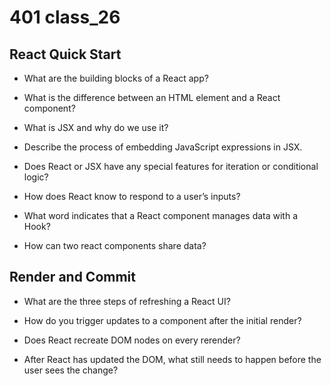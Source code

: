 # 401 class_26

## React Quick Start

- What are the building blocks of a React app?



- What is the difference between an HTML element and a React component?



- What is JSX and why do we use it?



- Describe the process of embedding JavaScript expressions in JSX.



- Does React or JSX have any special features for iteration or conditional logic?



- How does React know to respond to a user’s inputs?



- What word indicates that a React component manages data with a Hook?



- How can two react components share data?



## Render and Commit

- What are the three steps of refreshing a React UI?



- How do you trigger updates to a component after the initial render?



- Does React recreate DOM nodes on every rerender?



- After React has updated the DOM, what still needs to happen before the user sees the change?

